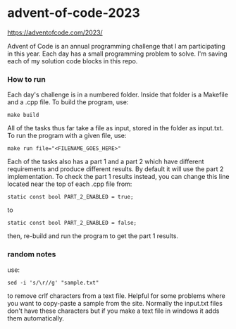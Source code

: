 # advent-of-code-2023

https://adventofcode.com/2023/

Advent of Code is an annual programming challenge that I am participating in this year.  Each day has a small programming problem to solve.  I'm saving each of my solution code blocks in this repo.

### How to run

Each day's challenge is in a numbered folder.  Inside that folder is a Makefile and a .cpp file.  To build the program, use:

    make build

All of the tasks thus far take a file as input, stored in the folder as input.txt.  To run the program with a given file, use:

    make run file="<FILENAME_GOES_HERE>"

Each of the tasks also has a part 1 and a part 2 which have different requirements and produce different results.  By default it will use the part 2 implementation.  To check the part 1 results instead, you can change this line located near the top of each .cpp file from:

    static const bool PART_2_ENABLED = true;

to

    static const bool PART_2_ENABLED = false;

then, re-build and run the program to get the part 1 results.

### random notes

use:

    sed -i 's/\r//g' "sample.txt"

to remove crlf characters from a text file.  Helpful for some problems where you want to copy-paste a sample from the site.  Normally the input.txt files don't have these characters but if you make a text file in windows it adds them automatically.
